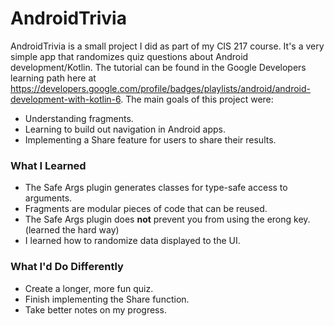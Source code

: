 # AndroidTrivia

AndroidTrivia is a small project I did as part of my CIS 217 course. It's a very simple app that randomizes quiz questions about Android development/Kotlin. The tutorial can be found in the Google Developers learning path here at https://developers.google.com/profile/badges/playlists/android/android-development-with-kotlin-6. The main goals of this project were:

<ul>
<li>Understanding fragments.</li>
<li>Learning to build out navigation in Android apps.</li>
<li>Implementing a Share feature for users to share their results.</li>
</ul>



<h3>What I Learned</h3>
<ul>
<li>The Safe Args plugin generates classes for type-safe access to arguments.</li>
<li>Fragments are modular pieces of code that can be reused.</li>
<li>The Safe Args plugin does <b>not</b> prevent you from using the erong key. (learned the hard way)</li>
<li>I learned how to randomize data displayed to the UI.</li>
</ul>

<h3>What I'd Do Differently</h3>
<ul>
<li>Create a longer, more fun quiz.</li>
<li>Finish implementing the Share function.</li>
<li>Take better notes on my progress.</li>
</ul>
